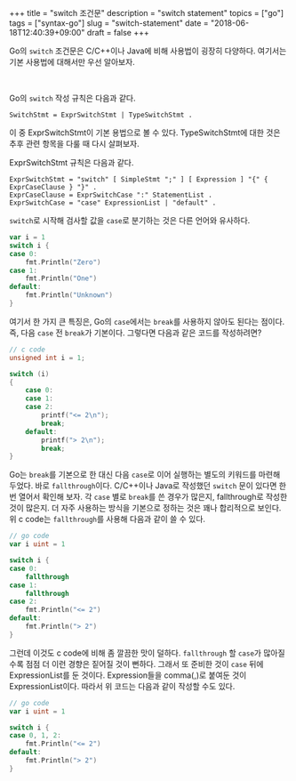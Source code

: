 +++
title = "switch 조건문"
description = "switch statement"
topics = ["go"]
tags = ["syntax-go"]
slug = "switch-statement"
date = "2018-06-18T12:40:39+09:00"
draft = false
+++

Go의 `switch` 조건문은 C/C++이나 Java에 비해 사용법이 굉장히 다양하다. 여기서는 기본 사용법에 대해서만 우선 알아보자.

<br>

Go의 `switch` 작성 규칙은 다음과 같다.

```
SwitchStmt = ExprSwitchStmt | TypeSwitchStmt .
```

이 중 ExprSwitchStmt이 기본 용법으로 볼 수 있다. TypeSwitchStmt에 대한 것은 추후 관련 항목을 다룰 때 다시 살펴보자.

ExprSwitchStmt 규칙은 다음과 같다.

```
ExprSwitchStmt = "switch" [ SimpleStmt ";" ] [ Expression ] "{" { ExprCaseClause } "}" .
ExprCaseClause = ExprSwitchCase ":" StatementList .
ExprSwitchCase = "case" ExpressionList | "default" .
```

`switch`로 시작해 검사할 값을 `case`로 분기하는 것은 다른 언어와 유사하다. 

```go
var i = 1
switch i {
case 0:
    fmt.Println("Zero")
case 1:
    fmt.Println("One")
default:
    fmt.Println("Unknown")
}
```

여기서 한 가지 큰 특징은, Go의 `case`에서는 `break`를 사용하지 않아도 된다는 점이다. 즉, 다음 `case` 전 `break`가 기본이다. 그렇다면 다음과 같은 코드를 작성하려면?

```c
// c code
unsigned int i = 1;

switch (i)
{
    case 0:
    case 1:
    case 2:
        printf("<= 2\n");
        break;
    default:
        printf("> 2\n");
        break;
}
```

Go는 `break`를 기본으로 한 대신 다음 `case`로 이어 실행하는 별도의 키워드를 마련해 두었다. 바로 `fallthrough`이다. C/C++이나 Java로 작성했던 `switch` 문이 있다면 한 번 열어서 확인해 보자. 각 `case` 별로 `break`를 쓴 경우가 많은지, fallthrough로 작성한 것이 많은지. 더 자주 사용하는 방식을 기본으로 정하는 것은 꽤나 합리적으로 보인다. 위 c code는 `fallthrough`를 사용해 다음과 같이 쓸 수 있다.

```go
// go code
var i uint = 1

switch i {
case 0:
	fallthrough
case 1:
    fallthrough
case 2:
    fmt.Println("<= 2")
default:
    fmt.Println("> 2")
}
```

그런데 이것도 c code에 비해 좀 깔끔한 맛이 덜하다. `fallthrough` 할 `case`가 많아질수록 점점 더 이런 경향은 짙어질 것이 뻔하다. 그래서 또 준비한 것이  `case` 뒤에 ExpressionList를 둔 것이다.  Expression들을 comma(,)로 붙여둔 것이 ExpressionList이다. 따라서 위 코드는 다음과 같이 작성할 수도 있다.

```go
// go code
var i uint = 1

switch i {
case 0, 1, 2:
    fmt.Println("<= 2")
default:
    fmt.Println("> 2")
}
```

